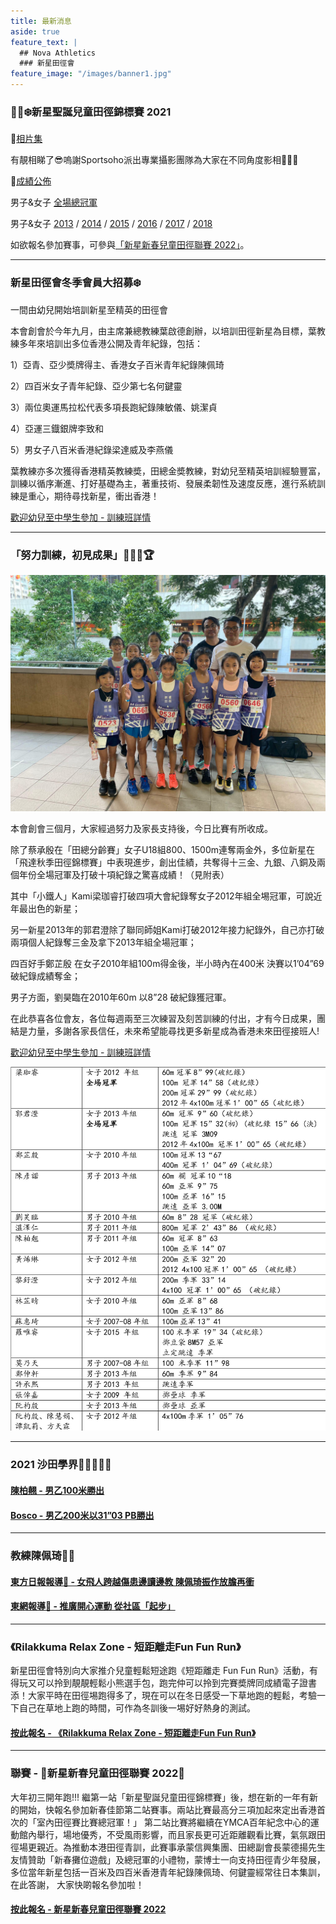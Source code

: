 ```yaml
---
title: 最新消息
aside: true
feature_text: |
  ## Nova Athletics
  ### 新星田徑會
feature_image: "/images/banner1.jpg"
---
```


### 🎅🏻❄️新星聖誕兒童田徑錦標賽 2021

🌟[相片集](https://www.sportsoho.com/pg/photos/matchalbum/8705355)

有靚相睇了😎嗚謝Sportsoho派出專業攝影團隊為大家在不同角度影相📸👏🏼

🌟[成績公佈](https://drive.google.com/drive/folders/1cdPK-Qlpb3MMdX5LTcDJoD3xeiREXaZj?usp=sharing)

男子&女子 [全場總冠軍](https://drive.google.com/file/d/1VJnbVtAS89gOdVjOsDhUu81I0tyqyBHj/view?usp=sharing)

男子&女子 [2013](https://drive.google.com/drive/folders/1gI9cOnKg7ERy20iUY0lwd9gnsm6Yotbs?usp=sharing) / [2014](https://drive.google.com/drive/folders/15slC5KYxs6pwO91-GZyI5hCnk7mBRyhY?usp=sharing) / [2015](https://drive.google.com/drive/folders/1HDa1_iMyMiagRgVR23SS1RqFH8dWvrbF?usp=sharing) / [2016](https://drive.google.com/drive/folders/1Bz9QXBhLHQ9CCcLaC52qov2BbMxyVODw?usp=sharing) / [2017](https://drive.google.com/drive/folders/1YP-WhwBDA8nGfCBJbCrD6RnVDpVhV896?usp=sharing) / [2018](https://drive.google.com/drive/folders/1f-RjfhBZb8EXJA4W626sR_gyHFppk7-o?usp=sharing)

如欲報名參加賽事，可參與[「新星新春兒童田徑聯賽 2022」](https://forms.zohopublic.com/hknovasports852/form/03022022NovaChineseNewYearChildrenAthleticsChampio/formperma/Zm-lD4HlH0xcfklGpQPOaugiM23l2cmB9ImNpdR1290)。

---------------------------------------------------------------------------------------

### 新星田徑會冬季會員大招募❄️

一間由幼兒開始培訓新星至精英的田徑會

本會創會於今年九月，由主席兼總教練葉啟德創辦，以培訓田徑新星為目標，葉教練多年來培訓出多位香港公開及青年紀錄，包括：

1）亞青、亞少奬牌得主、香港女子百米青年紀錄陳佩琦

2）四百米女子青年紀錄、亞少第七名何鍵靈

3）兩位奧運馬拉松代表多項長跑紀錄陳敏儀、姚潔貞

4）亞運三鐡銀牌李致和

5）男女子八百米香港紀錄梁達威及李燕儀

葉教練亦多次獲得香港精英教練奬，田總金奬教練，對幼兒至精英培訓經驗豐富，訓練以循序漸進、打好基礎為主，著重技術、發展柔韌性及速度反應，進行系統訓練是重心，期待尋找新星，衝出香港！

[歡迎幼兒至中學生參加 - 訓練班詳情](https://www.novaac.com.hk/training/)

---------------------------------------------------------------------------------------

### 「努力訓練，初見成果」💪🏻🎉🏆

![](/images/Athletes.jpg)

本會創會三個月，大家經過努力及家長支持後，今日比賽有所收成。

除了蔡承殷在「田總分齡賽」女子U18組800、1500m連奪兩金外，多位新星在「飛達秋季田徑錦標賽」中表現進步，創出佳績，共奪得十三金、九銀、八銅及兩個年份全場冠軍及打破十項紀錄之驚喜成績！（見附表）

其中「小鐵人」Kami梁珈睿打破四項大會紀錄奪女子2012年組全埸冠軍，可說近年最出色的新星；

另一新星2013年的郭君澄除了聯同師姐Kami打破2012年接力紀錄外，自己亦打破兩項個人紀錄奪三金及拿下2013年組全場冠軍；

四百好手鄭芷殷 在女子2010年組100m得金後，半小時內在400米 決賽以1’04”69破紀錄成績奪金；

男子方面，劉昊臨在2010年60m 以8”28 破紀錄獲冠軍。

在此恭喜各位會友，各位每週兩至三次練習及刻苦訓練的付出，才有今日成果，團結是力量，多謝各家長信任，未來希望能尋找更多新星成為香港未來田徑接班人!

[歡迎幼兒至中學生參加 - 訓練班詳情](https://docs.google.com/forms/d/e/1FAIpQLScXZvev1WfGzgGRg6c0O_HwiLUTxomhsZbSMn7ubRmbv1dFzw/viewform?fbclid=IwAR1lI5pe4k28V-qBzkFvfGz8-Mrw3iTpbRaucbRJRTIr_V2n01rZBCtYNZo)

![](/images/新星訓練_初見成果.jpg)

---------------------------------------------------------------------------------------

### 2021 沙田學界🏃🏻‍♀️🏃🏻

#### [陳柏翹 - 男乙100米勝出](https://drive.google.com/file/d/1YMheR5loAjQaXWFzcw5uuEgBzbf1P9QC/view?usp=sharing) 

#### [Bosco - 男乙200米以31”03 PB勝出](https://drive.google.com/file/d/1BrIfrZuCVbG_EmYVWTK_PSifCoOq3q4B/view?usp=sharing)

---------------------------------------------------------------------------------------

### 教練陳佩琦👩🏽

#### [東方日報報導📰 - 女飛人跨越傷患邊讀邊教 陳佩琦振作放膽再衝](https://orientaldaily.on.cc/content/%E9%AB%94%E8%82%B2/odn-20211126-1126_00286_041/%E5%A5%B3%E9%A3%9B%E4%BA%BA%E8%B7%A8%E8%B6%8A%E5%82%B7%E6%82%A3%E9%82%8A%E8%AE%80%E9%82%8A%E6%95%99-%E9%99%B3%E4%BD%A9%E7%90%A6%E6%8C%AF%E4%BD%9C%E6%94%BE%E8%86%BD%E5%86%8D%E8%A1%9D?fbclid=IwAR3tCLKgaWevelE1CkNDt35_h4jvjbahZq-6KdIOuqoGGtac--nebOFVOoU)

#### [東網報導📰 - 推廣開心運動 從社區「起步」](https://hk.on.cc/onad/bkn/cnt/ad/20211115/ad-20211115150906775-1115_21011_001.html)

---------------------------------------------------------------------------------------

### 《Rilakkuma Relax Zone - 短距離走Fun Fun Run》

新星田徑會特別向大家推介兒童輕鬆短途跑《短距離走 Fun Fun Run》活動，有得玩又可以拎到靚靚輕鬆小熊選手包，跑完仲可以拎到完賽奬牌同成績電子證書添！大家平時在田徑埸跑得多了，現在可以在冬日感受一下草地跑的輕鬆，考驗一下自己在草地上跑的時間，可作為冬訓後一埸好好熱身的測試。

#### [按此報名 - 《Rilakkuma Relax Zone - 短距離走Fun Fun Run》](https://docs.google.com/forms/d/e/1FAIpQLSekb1BIhLzpkZ5reRIW_wkXUjz67uAD9gmIMKJmGBS-UEdbdg/viewform?pli=1&pli=1)

---------------------------------------------------------------------------------------

### 聯賽 - 🧧新星新春兒童田徑聯賽 2022🧧

大年初三開年跑!!! 繼第一站「新星聖誕兒童田徑錦標賽」後，想在新的一年有新的開始，快報名參加新春佳節第二站賽事。兩站比賽最高分三項加起來定出香港首次的「室內田徑賽比賽總冠軍！」  第二站比賽將繼續在YMCA百年紀念中心的運動館內舉行，場地優秀，不受風雨影響，而且家長更可近距離觀看比賽，氣氛跟田徑場更親近。為推動本港田徑青訓，此賽事承蒙信興集團、田總副會長蒙德揚先生友情贊助「新春攤位遊戲」及總冠軍的小禮物，蒙博士一向支持田徑青少年發展，多位當年新星包括一百米及四百米香港青年紀錄陳佩琦、何鍵靈經常往日本集訓，在此答謝， 大家快啲報名參加啦！

#### [按此報名 - 新星新春兒童田徑聯賽 2022](https://forms.zohopublic.com/hknovasports852/form/03022022NovaChineseNewYearChildrenAthleticsChampio/formperma/Zm-lD4HlH0xcfklGpQPOaugiM23l2cmB9ImNpdR1290)
